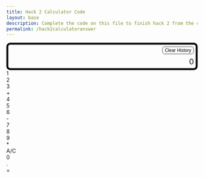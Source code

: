 ```yaml
---
title: Hack 2 Calculator Code
layout: base
description: Complete the code on this file to finish hack 2 from the calculator lesson.
permalink: /hack2calculatoranswer
---
```


<!-- 
Hack 2 focus: Add a CALCULATION HISTORY that shows the previous expressions, like Chrome's calculator.
-->

<!-- ===== STYLE (you can tweak this) ===== -->
<style>
  .calculator-output {
    /* result panel spans the first row */
    grid-column: span 4;
    grid-row: span 1;
    border-radius: 10px;
    padding: 0.25em;
    font-size: 20px;
    border: 5px solid black;
    display: flex;
    flex-direction: column;      /* show history above the live output */
    align-items: flex-end;       /* right-align text like real calculators */
    gap: .25rem;
  }

  /* ====== HISTORY AREA ====== */
  #history {
    /* TODO-H1 (STYLE): change the font-size or color to make history readable.
       Example: font-size: 12px; color: #9aa0a6; */
    font-size: 12px;
    opacity: .85;
    max-height: 4.5em;           /* small scroll area */
    overflow: auto;
    width: 100%;
    text-align: right;
    font-family: ui-monospace, SFMono-Regular, Menlo, Consolas, monospace;
  }
  #history ul { margin: 0; padding: 0 0 0 1rem; }
  #history li { list-style: none; }

  .history-controls {
    display: flex; gap: .5rem; align-self: stretch; justify-content: flex-end;
  }
  .history-btn {
    /* tiny utility button for clear/export */
    border: 1px solid #444; border-radius: 6px; padding: 2px 6px; font-size: 12px; cursor: pointer;
    background: transparent;
  }

  canvas { filter: none; }
</style>

<!-- ===== CALCULATOR UI ===== -->
<div id="animation">
  <div class="calculator-container">
      <!-- result + history -->
      <div class="calculator-output">
        <div class="history-controls">
          <!-- TODO-H2 (BUTTON): Wire this "Clear History" button in JS to empty the history. -->
          <button class="history-btn" id="clear-history">Clear History</button>
        </div>
        <div id="history"><!-- history list renders here --></div>
        <div id="output">0</div>
      </div>
      <!-- keypad -->
      <!-- row 1 -->
      <div class="calculator-number">1</div>
      <div class="calculator-number">2</div>
      <div class="calculator-number">3</div>
      <div class="calculator-operation">+</div>
      <!-- row 2 -->
      <div class="calculator-number">4</div>
      <div class="calculator-number">5</div>
      <div class="calculator-number">6</div>
      <div class="calculator-operation">-</div>
      <!-- row 3 -->
      <div class="calculator-number">7</div>
      <div class="calculator-number">8</div>
      <div class="calculator-number">9</div>
      <div class="calculator-operation">*</div>
      <!-- row 4 -->
      <div class="calculator-clear">A/C</div>
      <div class="calculator-number">0</div>
      <div class="calculator-number">.</div>
      <div class="calculator-equals">=</div>
  </div>
</div>

<!-- ===== JavaScript (INLINE EXPRESSION + HISTORY TODOs) ===== -->
<script>
// ========== STATE ==========
let tokens = [];          // expression tokens: ["12", "/", "3", "+", "2", "*", "4"]
let currentNum = "";      // digits being typed (string, allows ".")
let justEvaluated = false;

// TODO-H3 (VARIABLE): Create an array variable to hold history strings.
// Example item: "1 + 2 = 3". Limit to the 10 most recent.
let history = [];  // <-- fill by pushing strings, then keep only last 10

// ========== DOM ==========
const output     = document.getElementById("output");
const historyEl  = document.getElementById("history");
const numbers    = document.querySelectorAll(".calculator-number");
const operations = document.querySelectorAll(".calculator-operation");
const equals     = document.querySelectorAll(".calculator-equals");
const clearBtns  = document.querySelectorAll(".calculator-clear");
const clearHistoryBtn = document.getElementById("clear-history");

// ========== UTILITIES ==========
function isOp(x){ return x === "+" || x === "-" || x === "*" || x === "/"; }

function updateScreen(){
  const expr = tokens.join(" ");
  const tail = currentNum !== "" ? (expr ? " " : "") + currentNum : "";
  output.textContent = (expr + tail) || "0";
}

// ===== HISTORY FUNCTIONS =====

// TODO-H4 (FUNCTION): Write a function named renderHistory() that updates the #history <div>
// by rendering the history array as a <ul> of <li> items.
function renderHistory(){
  historyEl.innerHTML = `<ul>${history.map(item => `<li>${item}</li>`).join("")}</ul>`;
}

// TODO-H5 (FUNCTION): Write a function named addToHistory(exprString, resultShown)
// that (1) unshifts `${exprString} = ${resultShown}` into the history array,
// (2) keeps only the 10 most recent, and (3) calls renderHistory().
function addToHistory(exprString, resultShown){
  history.unshift(`${exprString} = ${resultShown}`);
  history = history.slice(0, 10);
  renderHistory();
}

function resetAll(){
  tokens = [];
  currentNum = "";
  justEvaluated = false;

  // TODO-H6 (INTEGRATION): When A/C is pressed, also clear the history array and re-render it.
  // (One line to reset, one line to render.)
  // Example:
  // history = [];
  // renderHistory();
  history = [];
  renderHistory();

  updateScreen();
}

// ===== precedence-aware evaluation (keep as given) =====
function evalTokens(seq){
  if (!seq.length) return 0;

  const arr = seq.slice();
  if (isOp(arr[arr.length - 1])) arr.pop();
  if (!arr.length) return 0;

  // Pass 1: collapse * and / left-to-right
  let stage = [];
  stage.push(parseFloat(arr[0]));
  for (let i = 1; i < arr.length; i += 2) {
    const op  = arr[i];
    const num = parseFloat(arr[i + 1]);
    if (op === "*" || op === "/") {
      const prev = stage.pop();
      stage.push(op === "*" ? prev * num : prev / num);
    } else {
      stage.push(op, num);
    }
  }

  // Pass 2: + and - left-to-right
  let result = stage[0];
  for (let i = 1; i < stage.length; i += 2) {
    const op  = stage[i];
    const num = stage[i + 1];
    result = (op === "+") ? result + num : result - num;
  }
  return result;
}

// ========== INPUT HANDLERS ==========
numbers.forEach(btn => btn.addEventListener("click", () => onDigit(btn.textContent)));
operations.forEach(btn => btn.addEventListener("click", () => onOperator(btn.textContent)));
equals.forEach(btn => btn.addEventListener("click", onEquals));
clearBtns.forEach(btn => btn.addEventListener("click", resetAll));

// TODO-H7 (BUTTON/EVENT): Add a click listener on the "Clear History" button that
// empties the history array and re-renders it.
if (clearHistoryBtn) {
    clearHistoryBtn.addEventListener("click", () => {
    history = [];
    renderHistory();
    });
}

function onDigit(ch){
  if (justEvaluated) {
    tokens = [];
    currentNum = "";
    justEvaluated = false;
  }

  if (ch === "."){
    if (currentNum.includes(".")) return; // one dot max
    if (currentNum === "") currentNum = "0."; else currentNum += ".";
  } else {
    currentNum = (currentNum === "0") ? ch : currentNum + ch;
  }
  updateScreen();
}

function onOperator(op){
  // No current number yet
  if (currentNum === ""){
    // Replace last operator if two typed in a row
    if (tokens.length && isOp(tokens[tokens.length-1])){
      tokens[tokens.length-1] = op;
      updateScreen();
      return;
    }
    if (!tokens.length) { updateScreen(); return; }
  } else {
    tokens.push(currentNum);
    currentNum = "";
  }

  // Guard: replace or push
  if (tokens.length && isOp(tokens[tokens.length-1])){
    tokens[tokens.length-1] = op;
  } else {
    tokens.push(op);
  }

  justEvaluated = false;
  updateScreen();
}

function onEquals(){
  if (currentNum !== "") tokens.push(currentNum);
  if (!tokens.length || isOp(tokens[tokens.length-1])) { updateScreen(); return; }

  const exprString = tokens.join(" ");
  const result = evalTokens(tokens);

  // OPTIONAL: Round for nice display
  const shown = Math.round((result + Number.EPSILON) * 1e12) / 1e12;

  // Show "expr = result"
  output.textContent = `${exprString} = ${shown}`;

  // ===== HISTORY INTEGRATION =====
  // TODO-H8 (CALL): Call addToHistory here so each time "=" is pressed,
  // the expression and result are saved and the list updates.
  addToHistory(exprString, shown);

  // Continue from result
  tokens = [];
  currentNum = String(shown);
  justEvaluated = true;
}

// initial render
updateScreen();
renderHistory();  // show empty history on load
</script>

<!-- ===== Background animations (unchanged) ===== -->
<script src="{{site.baseurl}}/assets/js/three.r119.min.js"></script>
<script src="{{site.baseurl}}/assets/js/vanta.halo.min.js"></script>
<script src="{{site.baseurl}}/assets/js/vanta.birds.min.js"></script>
<script src="{{site.baseurl}}/assets/js/vanta.net.min.js"></script>
<script src="{{site.baseurl}}/assets/js/vanta.rings.min.js"></script>
<script>
var vantaInstances = { halo: VANTA.HALO, birds: VANTA.BIRDS, net: VANTA.NET, rings: VANTA.RINGS };
var vantaInstance = vantaInstances[Object.keys(vantaInstances)[Math.floor(Math.random() * Object.keys(vantaInstances).length)]];
vantaInstance({ el: "#animation", mouseControls: true, touchControls: true, gyroControls: false });
</script>
